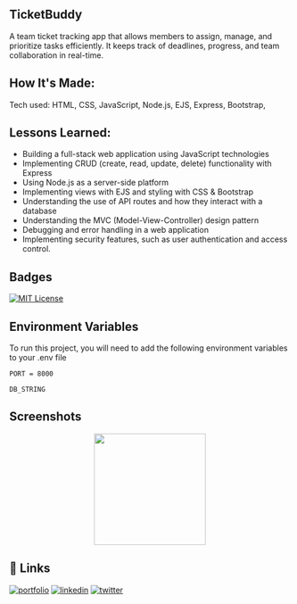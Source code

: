 ## TicketBuddy

A team ticket tracking app that allows members to assign, manage, and prioritize tasks efficiently. It keeps track of deadlines, progress, and team collaboration in real-time.

## How It's Made:

Tech used: HTML, CSS, JavaScript, Node.js, EJS, Express, Bootstrap,

## Lessons Learned:

- Building a full-stack web application using JavaScript technologies
- Implementing CRUD (create, read, update, delete) functionality with Express
- Using Node.js as a server-side platform
- Implementing views with EJS and styling with CSS & Bootstrap
- Understanding the use of API routes and how they interact with a database
- Understanding the MVC (Model-View-Controller) design pattern
- Debugging and error handling in a web application
- Implementing security features, such as user authentication and access control.

## Badges

[![MIT License](https://img.shields.io/badge/License-MIT-green.svg)](https://choosealicense.com/licenses/mit/)

## Environment Variables

To run this project, you will need to add the following environment variables to your .env file

`PORT = 8000`

`DB_STRING`


## Screenshots
<div align="center">
<img src="https://user-images.githubusercontent.com/102362172/215460958-1e1d6e81-c6b0-4b1d-a784-a9f7f2f7e849.png" width="200" height="200">
</div>

## 🔗 Links

[![portfolio](https://img.shields.io/badge/my_portfolio-000?style=for-the-badge&logo=ko-fi&logoColor=white)](https://nicoleta-serban.netlify.app/)
[![linkedin](https://img.shields.io/badge/linkedin-0A66C2?style=for-the-badge&logo=linkedin&logoColor=white)](https://www.linkedin.com/in/nicoletaserban/)
[![twitter](https://img.shields.io/badge/twitter-1DA1F2?style=for-the-badge&logo=twitter&logoColor=white)](https://twitter.com/NicoS915)
